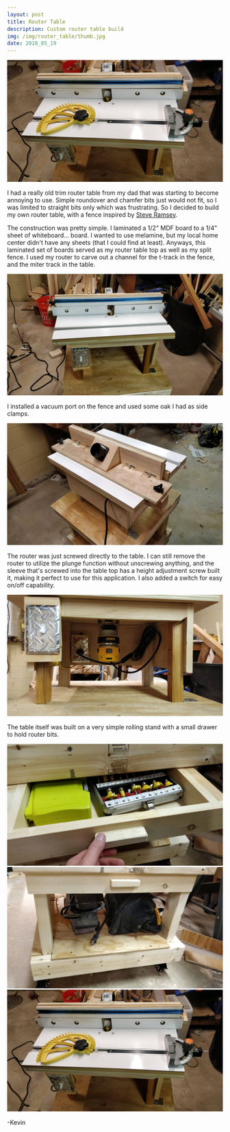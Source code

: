 ```yaml
---
layout: post
title: Router Table
description: Custom router table build
img: /img/router_table/thumb.jpg
date: 2018_05_19
---
```


<div class="img_row">
    <img class="col three" src="/img/router_table/router_table.jpg"/>
</div>

I had a really old trim router table from my dad that was starting to become annoying to use.  Simple roundover and chamfer bits just would not fit, so I was limited to straight bits only which was frustrating.  So I decided to build my own router table, with a fence inspired by [Steve Ramsey](http://woodworking.formeremortals.net).

The construction was pretty simple.  I laminated a 1/2" MDF board to a 1/4" sheet of whiteboard... board.  I wanted to use melamine, but my local home center didn't have any sheets (that I could find at least).  Anyways, this laminated set of boards served as my router table top as well as my split fence.  I used my router to carve out a channel for the t-track in the fence, and the miter track in the table.

<div class="img_row">
    <img class="col three" src="/img/router_table/router_table_front.jpg"/>
</div>

I installed a vacuum port on the fence and used some oak I had as side clamps.

<div class="img_row">
    <img class="col three" src="/img/router_table/router_fence.jpg"/>
</div>

The router was just screwed directly to the table.  I can still remove the router to utilize the plunge function without unscrewing anything, and the sleeve that's screwed into the table top has a height adjustment screw built it, making it perfect to use for this application.  I also added a switch for easy on/off capability.

<div class="img_row">
    <img class="col three" src="/img/router_table/router_table_below.jpg"/>
</div>

The table itself was built on a very simple rolling stand with a small drawer to hold router bits.

<div class="img_row">
    <img class="col three" src="/img/router_table/router_table_drawer.jpg"/>
</div>
<div class="img_row">
    <img class="col three" src="/img/router_table/router_table_shelf.jpg"/>
</div>

<div class="img_row">
    <img class="col three" src="/img/router_table/router_table.jpg"/>
</div>

-Kevin

